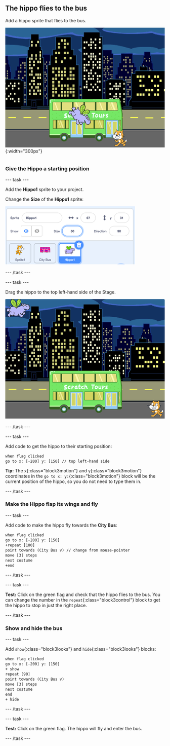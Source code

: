 ## The hippo flies to the bus

<div style="display: flex; flex-wrap: wrap">
<div style="flex-basis: 200px; flex-grow: 1; margin-right: 15px;">
Add a hippo sprite that flies to the bus.
</div>
<div>

![The hippo flying to the bus.](images/hippo-flies.png){:width="300px"}

</div>
</div>

### Give the Hippo a starting position

--- task ---

Add the **Hippo1** sprite to your project. 

Change the **Size** of the **Hippo1** sprite:

![The Sprite pane for the Hippo1 sprite, with the size set to 50.](images/hippo-sprite-size.png)

--- /task ---

--- task ---

Drag the hippo to the top left-hand side of the Stage.

![The Hippo1 sprite on the top left-hand side of the Stage.](images/hippo-sprite-stage.png)

--- /task ---

--- task ---

Add code to get the hippo to their starting position:

```blocks3
when flag clicked
go to x: [-200] y: [150] // top left-hand side
```

**Tip:** The `x`{:class="block3motion"} and `y`{:class="block3motion"} coordinates in the `go to x: y:`{:class="block3motion"} block will be the current position of the hippo, so you do not need to type them in.

--- /task ---

### Make the Hippo flap its wings and fly

--- task ---

Add code to make the hippo fly towards the **City Bus**:

```blocks3
when flag clicked
go to x: [-200] y: [150] 
+repeat [100] 
point towards (City Bus v) // change from mouse-pointer
move [3] steps
next costume
+end
```

--- /task ---

--- task ---

**Test:** Click on the green flag and check that the hippo flies to the bus. You can change the number in the `repeat`{:class="block3control"} block to get the hippo to stop in just the right place. 

--- /task ---

### Show and hide the bus

--- task ---

Add `show`{:class="block3looks"} and `hide`{:class="block3looks"} blocks:

```blocks3
when flag clicked
go to x: [-200] y: [150] 
+ show
repeat [90] 
point towards (City Bus v)
move [3] steps
next costume
end
+ hide
```

--- /task ---

--- task ---

**Test:** Click on the green flag. The hippo will fly and enter the bus.

--- /task ---
